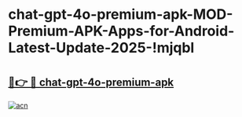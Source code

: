# chat-gpt-4o-premium-apk-MOD-Premium-APK-Apps-for-Android-Latest-Update-2025-!mjqbl

# <h2><a href="https://mg2gfx.esa.edu.pl?title=chat-gpt-4o-premium-apk&ref=mjqbl">🔗👉 🔴 chat-gpt-4o-premium-apk</a></h2>

[![acn](https://github.com/user-attachments/assets/0f9c940e-d8b0-45ae-aac7-cd30a18b3e1c)](https://mg2gfx.esa.edu.pl?title=chat-gpt-4o-premium-apk&ref=mjqbl)

